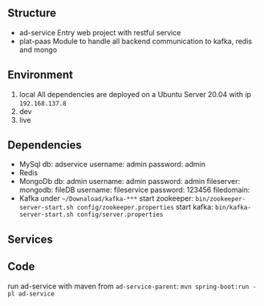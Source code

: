 ## Structure
* ad-service
Entry web project with restful service
* plat-paas
Module to handle all backend communication to kafka, redis and mongo
## Environment
1. local
All dependencies are deployed on a Ubuntu Server 20.04 with ip `192.168.137.8`
3. dev
4. live
## Dependencies
* MySql
db: adservice
username: admin
password: admin
* Redis
* MongoDb
db: admin
username: admin
password: admin
fileserver:
mongodb: fileDB
username: fileservice
password: 123456
filedomain:
* Kafka
under `~/Downaload/kafka-***`
start zookeeper: `bin/zookeeper-server-start.sh config/zookeeper.properties`
start kafka: `bin/kafka-server-start.sh config/server.properties`
## Services
## Code
run ad-service with maven from `ad-service-parent`: `mvn spring-boot:run -pl ad-service`
